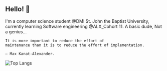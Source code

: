 ## Hello! 👋


I'm a computer science student @DMI St. John the Baptist University, currently learning Software engineering @ALX_Cohort 11. A basic dude, Not a genius...

    It is more important to reduce the effort of 
    maintenance than it is to reduce the effort of implementation.

    — Max Kanat-Alexander.
    
![Top Langs ](https://github-readme-stats.vercel.app/api/top-langs/?username=steven-kamanga&layout=compact&theme=dracula&hide=html&langs_count=4)
